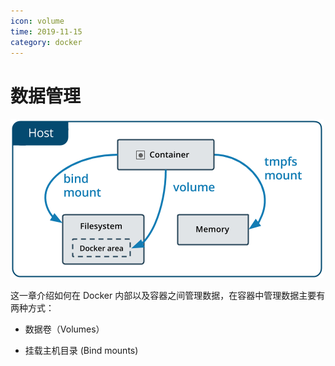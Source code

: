 ```yaml
---
icon: volume
time: 2019-11-15
category: docker
---
```

# 数据管理

![数据管理](./_images/types-of-mounts.png)

这一章介绍如何在 Docker 内部以及容器之间管理数据，在容器中管理数据主要有两种方式：

* 数据卷（Volumes）

* 挂载主机目录 (Bind mounts)
